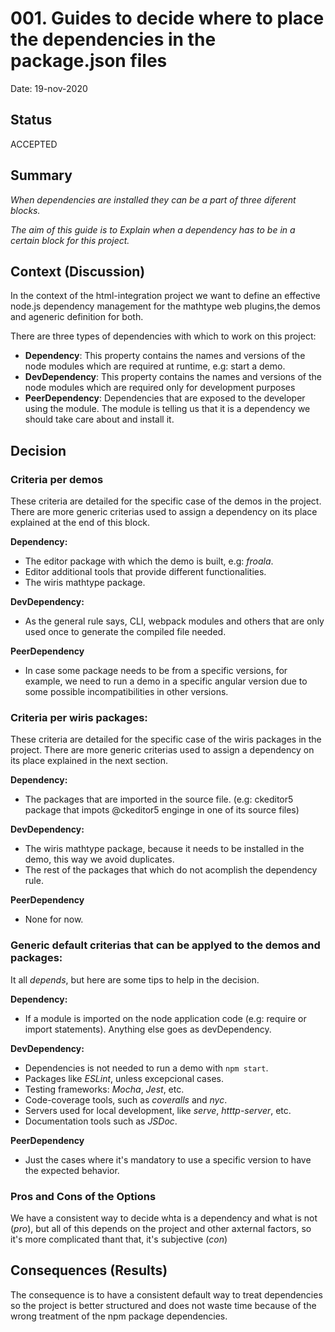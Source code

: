 # 001. Guides to decide where to place the dependencies in the package.json files

Date: 19-nov-2020

## Status

ACCEPTED  

## Summary

*When dependencies are installed they can be a part of three diferent blocks.*

*The aim of this guide is to Explain when a dependency has to be in a certain block for this project.*

## Context (Discussion)

In the context of the html-integration project we want to define an effective node.js dependency management for the mathtype web plugins,the demos and ageneric definition for both.

There are three types of dependencies with which to work on this project:
* **Dependency**: This property contains the names and versions of the node modules which are required at runtime, e.g: start a demo.
* **DevDependency**: This property contains the names and versions of the node modules which are required only for development purposes
* **PeerDependency**: Dependencies that are exposed to the developer using the module. The module is telling us that it is a dependency we should take care about and install it.

## Decision

### **Criteria per demos**

These criteria are detailed for the specific case of the demos in the project. There are more generic criterias used to assign a dependency on its place explained at the end of this block.

**Dependency:**
* The editor package with which the demo is built, e.g: *froala*.
* Editor additional tools that provide different functionalities.
* The wiris mathtype package.

**DevDependency:**
* As the general rule says, CLI, webpack modules and others that are only used once to generate the compiled file needed.

**PeerDependency** 
* In case some package needs to be from a specific versions, for example, we need to run a demo in a specific angular version due to some possible incompatibilities in other versions.

### **Criteria per wiris packages:**

These criteria are detailed for the specific case of the wiris packages in the project. There are more generic criterias used to assign a dependency on its place explained in the next section.

**Dependency:**
* The packages that are imported in the source file. (e.g: ckeditor5 package that impots @ckeditor5 enginge in one of its source files)

**DevDependency:**
* The wiris mathtype package, because it needs to be installed in the demo, this way we avoid duplicates.
* The rest of the packages that which do not acomplish the dependency rule.

**PeerDependency** 
* None for now.

### **Generic default criterias that can be applyed to the demos and packages:**

It all *depends*, but here are some tips to help in the decision.

**Dependency:**
* If a module is imported on the node application code (e.g: require or import statements). Anything else goes as devDependency.

**DevDependency:**
* Dependencies is not needed to run a demo with `npm start`.
* Packages like *ESLint*, unless excepcional cases.
* Testing frameworks: *Mocha*, *Jest*, etc.
* Code-coverage tools, such as *coveralls* and *nyc*.
* Servers used for local development, like *serve*, *htttp-server*, etc.
* Documentation tools such as *JSDoc*.

**PeerDependency** 
* Just the cases where it's mandatory to use a specific version to have the expected behavior.

### Pros and Cons of the Options 

We have a consistent way to decide whta is a dependency and what is not (*pro*), but all of this depends on the project and other axternal factors, so it's more complicated thant that, it's subjective (*con*)

## Consequences (Results)

The consequence is to have a consistent default way to treat dependencies so the project is better structured and does not waste time because of the wrong treatment of the npm package dependencies.
 